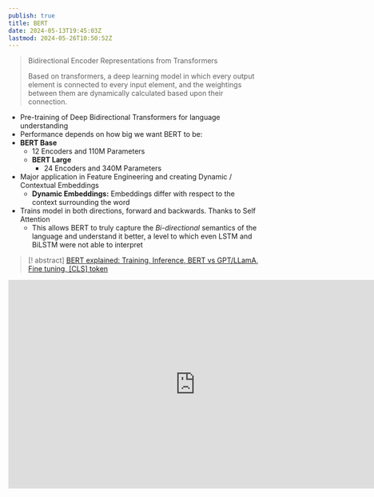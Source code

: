 ```yaml
---
publish: true
title: BERT
date: 2024-05-13T19:45:03Z
lastmod: 2024-05-26T10:50:52Z
---
```

> Bidirectional Encoder Representations from Transformers
> 
> Based on transformers, a deep learning model in which every output element is connected to every input element, and the weightings between them are dynamically calculated based upon their connection.

* Pre-training of Deep Bidirectional Transformers for language understanding
* Performance depends on how big we want BERT to be:
* **BERT Base**
	* 12 Encoders and 110M Parameters
  * **BERT Large**
	  * 24 Encoders and 340M Parameters
* Major application in Feature Engineering and creating Dynamic / Contextual Embeddings
	* **Dynamic Embeddings:**  Embeddings differ with respect to the context surrounding the word
* Trains model in both directions, forward and backwards. Thanks to Self Attention
	* This allows BERT to truly capture the *Bi-directional* semantics of the language and understand it better, a level to which even LSTM and BiLSTM were not able to interpret

> [! abstract] [BERT explained: Training, Inference, BERT vs GPT/LLamA, Fine tuning, [CLS] token](https://www.youtube.com/watch?v=90mGPxR2GgY)

<iframe sandbox="allow-forms allow-presentation allow-same-origin allow-scripts allow-modals" src="https://www.youtube.com/embed/xI0HHN5XKDo" data-src="" border="0" frameborder="no" framespacing="0" allowfullscreen="true" style="width: 747px; height: 417px;"></iframe>
